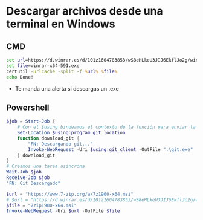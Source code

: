 # Descargar archivos desde una terminal en Windows

## CMD

```cmd
set url=https://d.winrar.es/d/101z1604783853/wS8eHLkeU3JIJ6EkflJo2g/winrar-x64-591.exe
set file=winrar-x64-591.exe
certutil -urlcache -split -f %url% %file%
echo Done!
```
* Te manda una alerta si descargas un .exe

## Powershell

```powershell
$job = Start-Job { 
	# Con el $using bindeamos el contexto de la función para enviar la variable program_location
	Set-Location $using:program_git_location
	function download_git {
		"FN: Descargando git..."
		Invoke-WebRequest -Uri $using:git_client -OutFile ".\git.exe"
	} download_git
}
# Creamos una tarea asincrona
Wait-Job $job
Receive-Job $job
"FN: Git Descargado"

$url = "https://www.7-zip.org/a/7z1900-x64.msi"
# $url = "https://d.winrar.es/d/101z1604783853/wS8eHLkeU3JIJ6EkflJo2g/winrar-x64-591.exe"
$file = "7zip1900-x64.msi"
Invoke-WebRequest -Uri $url -OutFile $file

```